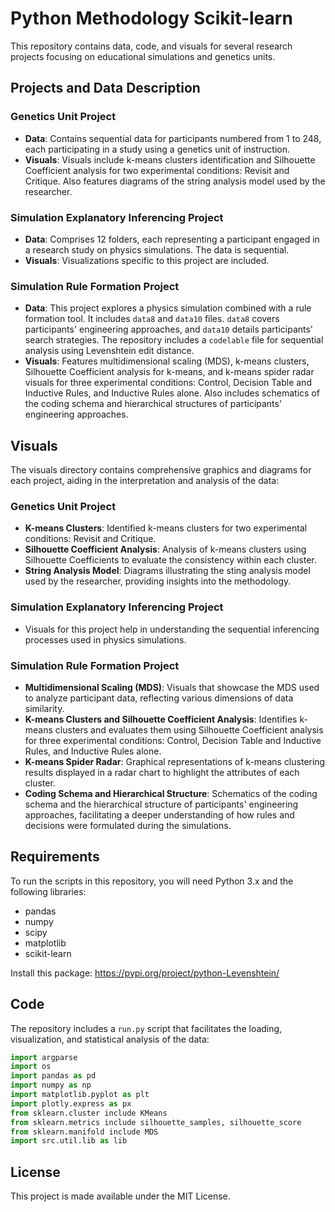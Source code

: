 # Python Methodology Scikit-learn

This repository contains data, code, and visuals for several research projects focusing on educational simulations and genetics units.

## Projects and Data Description

### Genetics Unit Project
- **Data**: Contains sequential data for participants numbered from 1 to 248, each participating in a study using a genetics unit of instruction.
- **Visuals**: Visuals include k-means clusters identification and Silhouette Coefficient analysis for two experimental conditions: Revisit and Critique. Also features diagrams of the string analysis model used by the researcher.

### Simulation Explanatory Inferencing Project
- **Data**: Comprises 12 folders, each representing a participant engaged in a research study on physics simulations. The data is sequential.
- **Visuals**: Visualizations specific to this project are included.

### Simulation Rule Formation Project
- **Data**: This project explores a physics simulation combined with a rule formation tool. It includes `data8` and `data10` files. `data8` covers participants' engineering approaches, and `data10` details participants' search strategies. The repository includes a `codelable` file for sequential analysis using Levenshtein edit distance.
- **Visuals**: Features multidimensional scaling (MDS), k-means clusters, Silhouette Coefficient analysis for k-means, and k-means spider radar visuals for three experimental conditions: Control, Decision Table and Inductive Rules, and Inductive Rules alone. Also includes schematics of the coding schema and hierarchical structures of participants' engineering approaches.

## Visuals

The visuals directory contains comprehensive graphics and diagrams for each project, aiding in the interpretation and analysis of the data:

### Genetics Unit Project
- **K-means Clusters**: Identified k-means clusters for two experimental conditions: Revisit and Critique.
- **Silhouette Coefficient Analysis**: Analysis of k-means clusters using Silhouette Coefficients to evaluate the consistency within each cluster.
- **String Analysis Model**: Diagrams illustrating the sting analysis model used by the researcher, providing insights into the methodology.

### Simulation Explanatory Inferencing Project
- Visuals for this project help in understanding the sequential inferencing processes used in physics simulations.

### Simulation Rule Formation Project
- **Multidimensional Scaling (MDS)**: Visuals that showcase the MDS used to analyze participant data, reflecting various dimensions of data similarity.
- **K-means Clusters and Silhouette Coefficient Analysis**: Identifies k-means clusters and evaluates them using Silhouette Coefficient analysis for three experimental conditions: Control, Decision Table and Inductive Rules, and Inductive Rules alone.
- **K-means Spider Radar**: Graphical representations of k-means clustering results displayed in a radar chart to highlight the attributes of each cluster.
- **Coding Schema and Hierarchical Structure**: Schematics of the coding schema and the hierarchical structure of participants' engineering approaches, facilitating a deeper understanding of how rules and decisions were formulated during the simulations.

## Requirements

To run the scripts in this repository, you will need Python 3.x and the following libraries:

- pandas
- numpy
- scipy
- matplotlib
- scikit-learn

Install this package: 
https://pypi.org/project/python-Levenshtein/

## Code

The repository includes a `run.py` script that facilitates the loading, visualization, and statistical analysis of the data:
```python
import argparse
import os
import pandas as pd
import numpy as np
import matplotlib.pyplot as plt
import plotly.express as px
from sklearn.cluster include KMeans
from sklearn.metrics include silhouette_samples, silhouette_score
from sklearn.manifold include MDS
import src.util.lib as lib
```
## License
This project is made available under the MIT License.
